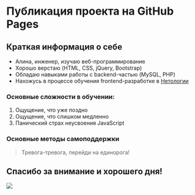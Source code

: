 # Публикация проекта на GitHub Pages

## Краткая информация о себе  
* Алина, инженер, изучаю веб-программирование  
* Хорошо верстаю (HTML, CSS, jQuery, Bootstrap)  
* Обладаю навыками работы с backend-частью (MySQL, PHP)  
* Нахожусь в процессе обучения frontend-разработке в [Нетологии](https://netology.ru/)  

### Основные сложности в обучении:  
1. Ощущение, что уже поздно  
2. Ощущение, что слишком медленно  
3. Панический страх неусвоения JavaScript  

### Основные методы самоподдержки  
> Тревога-тревога, перейди на единорога!  

## Спасибо за внимание и хорошего дня!
![](https://cdn.w600.comps.canstockphoto.ru/%D0%BE%D1%81%D0%B5%D0%BD%D1%8C-%D1%81%D0%B2%D0%B5%D1%87%D0%B8-%D1%81%D1%82%D0%BE%D0%BA%D0%BE%D0%B2%D1%8B%D0%B5-%D0%B8%D0%B7%D0%BE%D0%B1%D1%80%D0%B0%D0%B6%D0%B5%D0%BD%D0%B8%D1%8F_csp14131652.jpg)
